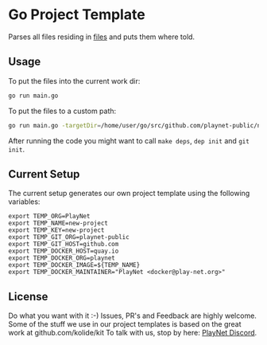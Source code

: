 # Go Project Template
Parses all files residing in [files](./files/) and puts them where told.

## Usage
To put the files into the current work dir:
```bash
go run main.go
```

To put the files to a custom path:
```bash
go run main.go -targetDir=/home/user/go/src/github.com/playnet-public/new-project
```

After running the code you might want to call `make deps`, `dep init` and `git init`.

## Current Setup
The current setup generates our own project template using the following variables:
```.env
export TEMP_ORG=PlayNet
export TEMP_NAME=new-project
export TEMP_KEY=new-project
export TEMP_GIT_ORG=playnet-public
export TEMP_GIT_HOST=github.com
export TEMP_DOCKER_HOST=quay.io
export TEMP_DOCKER_ORG=playnet
export TEMP_DOCKER_IMAGE=${TEMP_NAME}
export TEMP_DOCKER_MAINTAINER="PlayNet <docker@play-net.org>"
```

## License
Do what you want with it :-)
Issues, PR's and Feedback are highly welcome.
Some of the stuff we use in our project templates is based on the great work at github.com/kolide/kit
To talk with us, stop by here: [PlayNet Discord](https://discord.gg/WbrXWJB).